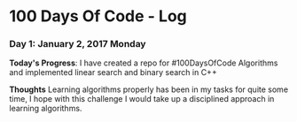 # 100 Days Of Code - Log

### Day 1: January 2, 2017 Monday

**Today's Progress**: I have created a repo for #100DaysOfCode Algorithms and implemented linear search and binary search in C++

**Thoughts** Learning algorithms properly has been in my tasks for quite some time, I hope with this challenge I would take up a disciplined approach in learning algorithms.

